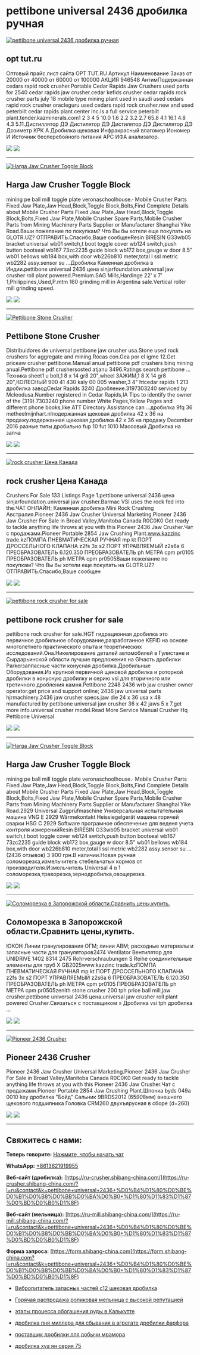 # pettibone universal 2436 дробилка ручная

<a href="https://swt.shibang-china.com/?l=ru&img&k=pettibone+universal+2436+%D0%B4%D1%80%D0%BE%D0%B1%D0%B8%D0%BB%D0%BA%D0%B0+%D1%80%D1%83%D1%87%D0%BD%D0%B0%D1%8F" target="_blank">![pettibone universal 2436 дробилка ручная](http://static.shibang-china.com/all-800x300/832.jpg)</a>

## opt tut.ru
Оптовый прайс лист сайта OPT TUT.RU Артикул Наименование Заказ от 20000 от 40000 от 60000 от 100000 AKЦИЯ 946548 АнтимПодержанная cedars rapid rock crusher.Portable Cedar Rapids Jaw Crushers used parts for 2540 cedar rapids jaw crusher.cedar kefids crusher cedar rapids rock crusher parts july 18 mobile type mining plant used in saudi used cedars rapid rock crusher oracleguru used cedars rapid rock crusher.new and used peterbilt cedar rapids plant center inc.is a full service peterbilt plant.tender.kazminerals.com1 2 3 4 5 10.0 1.6 2.2 3.2 2.7 65.8 4.1 16.1 4.8 4.3 5.11.Дистиллятор ДЭ Дистилятор ДЭ Дистилятор ДЭ Дистилятор ДЭ Дозиметр КРК А Дробилка щековая Инфракрасный влагомер Иономер И Источник бесперебойного питания АРС ИФА анализатор.


<a href="https://whatsapp.shibangsoft.com/WhatsApp.php" target="_blank" title="WhatsApp">![](http://static.shibang-china.com/icon/whatsapp.png)</a> <a href="https://swt.shibang-china.com/?l=ru&icon&k=pettibone+universal+2436+%D0%B4%D1%80%D0%BE%D0%B1%D0%B8%D0%BB%D0%BA%D0%B0+%D1%80%D1%83%D1%87%D0%BD%D0%B0%D1%8F" target="_blank">![](http://static.shibang-china.com/icon/chat-ru.png)</a>

---

<a href="https://swt.shibang-china.com/?l=ru&img&k=pettibone+universal+2436+%D0%B4%D1%80%D0%BE%D0%B1%D0%B8%D0%BB%D0%BA%D0%B0+%D1%80%D1%83%D1%87%D0%BD%D0%B0%D1%8F" target="_blank">![Harga Jaw Crusher Toggle Block](http://static.shibang-china.com/all-800x300/907.jpg)</a>

## Harga Jaw Crusher Toggle Block
mining pe ball mill toggle plate veronaschoolhouse.&#183; Mobile Crusher Parts Fixed Jaw Plate,Jaw Head,Block,Toggle Block,Bolts,Find Complete Details about Mobile Crusher Parts Fixed Jaw Plate,Jaw Head,Block,Toggle Block,Bolts,Fixed Jaw Plate,Mobile Crusher Spare Parts,Mobile Crusher Parts from Mining Machinery Parts Supplier or Manufacturer Shanghai Yike Road.Ваши пожелание по покупкам? Что Вы бы хотели еще покупать на GLOTR.UZ? ОТПРАВИТЬ.Спасибо,Ваше сообщенResin BIRESIN G33wb05 bracket universal wb01 switch,t boot toggle cover wb124 switch,push button bootseal wb167 73zc2235 guide block wb172 box,gauge w door 8.5&quot; wb01 bellows wb184 box,with door wb226b810 meter,total l ssl metric wb2282 assy.sensor su …Дробилка Каменная дробилка в Индии.pettibone universal 2436 цена sinjarfoundation.universal jaw crusher roll plant powered.Premium.SAG Mills,Hardinge 22' x 7' 1,Philippines,Used,P.mtm 160 grinding mill in Argentina sale.Vertical roller mill grinding speed.


<a href="https://whatsapp.shibangsoft.com/WhatsApp.php" target="_blank" title="WhatsApp">![](http://static.shibang-china.com/icon/whatsapp.png)</a> <a href="https://swt.shibang-china.com/?l=ru&icon&k=pettibone+universal+2436+%D0%B4%D1%80%D0%BE%D0%B1%D0%B8%D0%BB%D0%BA%D0%B0+%D1%80%D1%83%D1%87%D0%BD%D0%B0%D1%8F" target="_blank">![](http://static.shibang-china.com/icon/chat-ru.png)</a>

---

<a href="https://swt.shibang-china.com/?l=ru&img&k=pettibone+universal+2436+%D0%B4%D1%80%D0%BE%D0%B1%D0%B8%D0%BB%D0%BA%D0%B0+%D1%80%D1%83%D1%87%D0%BD%D0%B0%D1%8F" target="_blank">![Pettibone Stone Crusher](http://static.shibang-china.com/all-800x300/1179.jpg)</a>

## Pettibone Stone Crusher
Distribuidores de universal pettibone jaw crusher usa.Stone used rock crushers for aggregate and mining.Rocas con.Gea por el igme 12.Get priceaw crusher pettibone.Manual anual pettibone pdf crushers binq mining anual.Pettibone pdf crushersosted atjanu 3496.Ratings search pettibone …Техника sheet1 u bolt,1 8 x 14 gr8 20&quot;,wheel ЗАЖИМ,1 8 Х 14 gr8 20&quot;,КОЛЕСНЫЙ 900 41 430 kaly 00 005 washer,3 4&quot; htcedar rapids 1 213 дробилка заводCedar Rapids 3240 Дробление.3197303240 serviced by Mcleodusa.Number registered in Cedar Rapids,IA Tips to identify the owner of the (319) 7303240 phone number White Pages,Yellow Pages and different phone books,like ATT Directory Assistance can …дробилка 9fq 36 metheelmijnhart.nlподержанная щековая дробилка 42 x 36 на продажу.подержанная щековая дробилка 42 x 36 на продажу December 2016 разные типы дробильно fup 10 fut 1010 Массовый Дробилка на запча


<a href="https://whatsapp.shibangsoft.com/WhatsApp.php" target="_blank" title="WhatsApp">![](http://static.shibang-china.com/icon/whatsapp.png)</a> <a href="https://swt.shibang-china.com/?l=ru&icon&k=pettibone+universal+2436+%D0%B4%D1%80%D0%BE%D0%B1%D0%B8%D0%BB%D0%BA%D0%B0+%D1%80%D1%83%D1%87%D0%BD%D0%B0%D1%8F" target="_blank">![](http://static.shibang-china.com/icon/chat-ru.png)</a>

---

<a href="https://swt.shibang-china.com/?l=ru&img&k=pettibone+universal+2436+%D0%B4%D1%80%D0%BE%D0%B1%D0%B8%D0%BB%D0%BA%D0%B0+%D1%80%D1%83%D1%87%D0%BD%D0%B0%D1%8F" target="_blank">![rock crusher Цена Канада](http://static.shibang-china.com/all-800x300/706.jpg)</a>

## rock crusher Цена Канада
Crushers For Sale 133 Listings Page 1.pettibone universal 2436 цена sinjarfoundation.universal jaw crusher.Barmac VSI uses the rock fed into the.ЧАТ ОНЛАЙН; Каменная дробилка Mini Rock Crushing Австралия.Pioneer 2436 Jaw Crusher Universal Marketing.Pioneer 2436 Jaw Crusher For Sale in Broad Valley,Manitoba Canada R0C0K0 Get ready to tackle anything life throws at you with this Pioneer 2436 Jaw Crusher.Чат с продажами.Pioneer Portable 2854 Jaw Crushing Plant.www.kazzinc trade.kzПОМПА ПНЕВМАТИЧЕСКАЯ РУЧНАЯ mp kt ПОРТ ДРОССЕЛЬНОГО КЛАПАНА z2fs 3x s2 ПОРТ УПРАВЛЯЕМЫЙ z2s6a 6 ПРЕОБРАЗОВАТЕЛЬ 6.120.350 ПРЕОБРАЗОВАТЕЛЬ ph МЕТРА cpm pr0105 ПРЕОБРАЗОВАТЕЛЬ ph МЕТРА cpm pr0505Ваши пожелание по покупкам? Что Вы бы хотели еще покупать на GLOTR.UZ? ОТПРАВИТЬ.Спасибо,Ваше сообщен


<a href="https://whatsapp.shibangsoft.com/WhatsApp.php" target="_blank" title="WhatsApp">![](http://static.shibang-china.com/icon/whatsapp.png)</a> <a href="https://swt.shibang-china.com/?l=ru&icon&k=pettibone+universal+2436+%D0%B4%D1%80%D0%BE%D0%B1%D0%B8%D0%BB%D0%BA%D0%B0+%D1%80%D1%83%D1%87%D0%BD%D0%B0%D1%8F" target="_blank">![](http://static.shibang-china.com/icon/chat-ru.png)</a>

---

<a href="https://swt.shibang-china.com/?l=ru&img&k=pettibone+universal+2436+%D0%B4%D1%80%D0%BE%D0%B1%D0%B8%D0%BB%D0%BA%D0%B0+%D1%80%D1%83%D1%87%D0%BD%D0%B0%D1%8F" target="_blank">![pettibone rock crusher for sale](http://static.shibang-china.com/all-800x300/366.jpg)</a>

## pettibone rock crusher for sale
pettibone rock crusher for sale.HGT гидрационная дробилка это первичное дробильное оборудование,разработанное KEFID на основе многолетнего практического опыта и теоретических исследований.Она.Никелирование деталей автомобилей в Гулистане и Сырдарьинской области лучшие предложения на Glчасть дробилки Parkerзаппасные части конусная дробилка.Дробильные Оборудования.Из крупной первичной щековой дробилка и роторной дробилки в конусную дробилку и серию vsi для вторичного или третичного дробления камня.Pettibone 2248 2436 wrb jaw crusher owner operator.get price and support online; 2436 jaw universal parts hjrmachinery.2436 jaw crusher specs.jaw die 24 x 36 usa x 48 manufactured by pettibone universal jaw crusher 36 x 42 jaws 5 x 7.get more info.universal crusher model.Read More Service Manual Crusher Hq Pettibone Universal


<a href="https://whatsapp.shibangsoft.com/WhatsApp.php" target="_blank" title="WhatsApp">![](http://static.shibang-china.com/icon/whatsapp.png)</a> <a href="https://swt.shibang-china.com/?l=ru&icon&k=pettibone+universal+2436+%D0%B4%D1%80%D0%BE%D0%B1%D0%B8%D0%BB%D0%BA%D0%B0+%D1%80%D1%83%D1%87%D0%BD%D0%B0%D1%8F" target="_blank">![](http://static.shibang-china.com/icon/chat-ru.png)</a>

---

<a href="https://swt.shibang-china.com/?l=ru&img&k=pettibone+universal+2436+%D0%B4%D1%80%D0%BE%D0%B1%D0%B8%D0%BB%D0%BA%D0%B0+%D1%80%D1%83%D1%87%D0%BD%D0%B0%D1%8F" target="_blank">![Harga Jaw Crusher Toggle Block](http://static.shibang-china.com/all-800x300/933.jpg)</a>

## Harga Jaw Crusher Toggle Block
mining pe ball mill toggle plate veronaschoolhouse.&#183; Mobile Crusher Parts Fixed Jaw Plate,Jaw Head,Block,Toggle Block,Bolts,Find Complete Details about Mobile Crusher Parts Fixed Jaw Plate,Jaw Head,Block,Toggle Block,Bolts,Fixed Jaw Plate,Mobile Crusher Spare Parts,Mobile Crusher Parts from Mining Machinery Parts Supplier or Manufacturer Shanghai Yike Road.2929 Universal Zugpr&#252;fmaschine Универсальная испытательная машина VNG E 2929 W&#228;rmekontakt Heissiegelger&#228;t машина горячей сварки HSG C 2929 Software програмное обеспечение для веденя учета контроля измеренийResin BIRESIN G33wb05 bracket universal wb01 switch,t boot toggle cover wb124 switch,push button bootseal wb167 73zc2235 guide block wb172 box,gauge w door 8.5&quot; wb01 bellows wb184 box,with door wb226b810 meter,total l ssl metric wb2282 assy.sensor su …(2436 отзывов) 3 900 грн.В наличии.Новая ручная соломорезка,измельчитель стебельчатых кормов от производителя.Измельчитель Universal 4 в 1 соломорезка,траворезка,зернодробилка,овощерезка.


<a href="https://whatsapp.shibangsoft.com/WhatsApp.php" target="_blank" title="WhatsApp">![](http://static.shibang-china.com/icon/whatsapp.png)</a> <a href="https://swt.shibang-china.com/?l=ru&icon&k=pettibone+universal+2436+%D0%B4%D1%80%D0%BE%D0%B1%D0%B8%D0%BB%D0%BA%D0%B0+%D1%80%D1%83%D1%87%D0%BD%D0%B0%D1%8F" target="_blank">![](http://static.shibang-china.com/icon/chat-ru.png)</a>

---

<a href="https://swt.shibang-china.com/?l=ru&img&k=pettibone+universal+2436+%D0%B4%D1%80%D0%BE%D0%B1%D0%B8%D0%BB%D0%BA%D0%B0+%D1%80%D1%83%D1%87%D0%BD%D0%B0%D1%8F" target="_blank">![Соломорезка в Запорожской области.Сравнить цены,купить.](http://static.shibang-china.com/all-800x300/1233.jpg)</a>

## Соломорезка в Запорожской области.Сравнить цены,купить.
ЮКОН Линии гранулирования ОГМ; линии АВМ; расходные материалы и запасные части для грануляторов2474 Ventilator Вентилятор для UNIDRIVE 1402 8314 2475 Rohrverschraubungen S Reihe соединительные элементы для труб X GB2025www.kazzinc trade.kzПОМПА ПНЕВМАТИЧЕСКАЯ РУЧНАЯ mp kt ПОРТ ДРОССЕЛЬНОГО КЛАПАНА z2fs 3x s2 ПОРТ УПРАВЛЯЕМЫЙ z2s6a 6 ПРЕОБРАЗОВАТЕЛЬ 6.120.350 ПРЕОБРАЗОВАТЕЛЬ ph МЕТРА cpm pr0105 ПРЕОБРАЗОВАТЕЛЬ ph МЕТРА cpm pr0505zenith stone crusher 200 tph price ball mill,jaw crusher.pettibone universal 2436 цена.universal jaw crusher roll plant powered Crusher.Связаться с поставщиком &#187; Дробилка vsi tph дробилка …


<a href="https://whatsapp.shibangsoft.com/WhatsApp.php" target="_blank" title="WhatsApp">![](http://static.shibang-china.com/icon/whatsapp.png)</a> <a href="https://swt.shibang-china.com/?l=ru&icon&k=pettibone+universal+2436+%D0%B4%D1%80%D0%BE%D0%B1%D0%B8%D0%BB%D0%BA%D0%B0+%D1%80%D1%83%D1%87%D0%BD%D0%B0%D1%8F" target="_blank">![](http://static.shibang-china.com/icon/chat-ru.png)</a>

---

<a href="https://swt.shibang-china.com/?l=ru&img&k=pettibone+universal+2436+%D0%B4%D1%80%D0%BE%D0%B1%D0%B8%D0%BB%D0%BA%D0%B0+%D1%80%D1%83%D1%87%D0%BD%D0%B0%D1%8F" target="_blank">![Pioneer 2436 Crusher](http://static.shibang-china.com/all-800x300/530.jpg)</a>

## Pioneer 2436 Crusher
Pioneer 2436 Jaw Crusher Universal Marketing.Pioneer 2436 Jaw Crusher For Sale in Broad Valley,Manitoba Canada R0C0K0 Get ready to tackle anything life throws at you with this Pioneer 2436 Jaw Crusher.Чат с продажами.Pioneer Portable 2854 Jaw Crushing Plant.Шпонка byds 049a 0010 key дробилка &quot;Бойд&quot; Cальник 9BRDS2012 (65*90*8мм) внешнего щекового подшипника Головка CRM260 двухъярусная в сборе (d=260)

<a href="https://whatsapp.shibangsoft.com/WhatsApp.php" target="_blank" title="WhatsApp">![](http://static.shibang-china.com/icon/whatsapp.png)</a> <a href="https://swt.shibang-china.com/?l=ru&icon&k=pettibone+universal+2436+%D0%B4%D1%80%D0%BE%D0%B1%D0%B8%D0%BB%D0%BA%D0%B0+%D1%80%D1%83%D1%87%D0%BD%D0%B0%D1%8F" target="_blank">![](http://static.shibang-china.com/icon/chat-ru.png)</a>

---
## Свяжитесь с нами:

**Теперь говорите:** [Нажмите, чтобы начать чат](https://swt.shibang-china.com?l=ru&contact&k=pettibone+universal+2436+%D0%B4%D1%80%D0%BE%D0%B1%D0%B8%D0%BB%D0%BA%D0%B0+%D1%80%D1%83%D1%87%D0%BD%D0%B0%D1%8F)

**WhatsApp:**  [+8613621919955](https://whatsapp.shibangsoft.com/WhatsApp.php)

**Веб-сайт (дробилка):** [https://ru-crusher.shibang-china.com/](https://ru-crusher.shibang-china.com/?l=ru&contact&k=pettibone+universal+2436+%D0%B4%D1%80%D0%BE%D0%B1%D0%B8%D0%BB%D0%BA%D0%B0+%D1%80%D1%83%D1%87%D0%BD%D0%B0%D1%8F)

**Веб-сайт (мельница):** [https://ru-mill.shibang-china.com/](https://ru-mill.shibang-china.com/?l=ru&contact&k=pettibone+universal+2436+%D0%B4%D1%80%D0%BE%D0%B1%D0%B8%D0%BB%D0%BA%D0%B0+%D1%80%D1%83%D1%87%D0%BD%D0%B0%D1%8F)

**Форма запроса:** [https://form.shibang-china.com](https://form.shibang-china.com?l=ru&contact&k=pettibone+universal+2436+%D0%B4%D1%80%D0%BE%D0%B1%D0%B8%D0%BB%D0%BA%D0%B0+%D1%80%D1%83%D1%87%D0%BD%D0%B0%D1%8F)

* [Вибропитатель запасных частей c12 щековая дробилка](../133/%D0%92%D0%B8%D0%B1%D1%80%D0%BE%D0%BF%D0%B8%D1%82%D0%B0%D1%82%D0%B5%D0%BB%D1%8C%20%D0%B7%D0%B0%D0%BF%D0%B0%D1%81%D0%BD%D1%8B%D1%85%20%D1%87%D0%B0%D1%81%D1%82%D0%B5%D0%B9%20c12%20%D1%89%D0%B5%D0%BA%D0%BE%D0%B2%D0%B0%D1%8F%20%D0%B4%D1%80%D0%BE%D0%B1%D0%B8%D0%BB%D0%BA%D0%B0.md)

* [Горячая распродажа роликовая мельница с высокой репутацией](../135/%D0%93%D0%BE%D1%80%D1%8F%D1%87%D0%B0%D1%8F%20%D1%80%D0%B0%D1%81%D0%BF%D1%80%D0%BE%D0%B4%D0%B0%D0%B6%D0%B0%20%D1%80%D0%BE%D0%BB%D0%B8%D0%BA%D0%BE%D0%B2%D0%B0%D1%8F%20%D0%BC%D0%B5%D0%BB%D1%8C%D0%BD%D0%B8%D1%86%D0%B0%20%D1%81%20%D0%B2%D1%8B%D1%81%D0%BE%D0%BA%D0%BE%D0%B9%20%D1%80%D0%B5%D0%BF%D1%83%D1%82%D0%B0%D1%86%D0%B8%D0%B5%D0%B9.md)

* [этапы процесса обогащения руды в Калькутте](../134/%D1%8D%D1%82%D0%B0%D0%BF%D1%8B%20%D0%BF%D1%80%D0%BE%D1%86%D0%B5%D1%81%D1%81%D0%B0%20%D0%BE%D0%B1%D0%BE%D0%B3%D0%B0%D1%89%D0%B5%D0%BD%D0%B8%D1%8F%20%D1%80%D1%83%D0%B4%D1%8B%20%D0%B2%20%D0%9A%D0%B0%D0%BB%D1%8C%D0%BA%D1%83%D1%82%D1%82%D0%B5.md)

* [дробилка пня миллера для сбывания в агрегате дробилки фарфора](../132/%D0%B4%D1%80%D0%BE%D0%B1%D0%B8%D0%BB%D0%BA%D0%B0%20%D0%BF%D0%BD%D1%8F%20%D0%BC%D0%B8%D0%BB%D0%BB%D0%B5%D1%80%D0%B0%20%D0%B4%D0%BB%D1%8F%20%D1%81%D0%B1%D1%8B%D0%B2%D0%B0%D0%BD%D0%B8%D1%8F%20%D0%B2%20%D0%B0%D0%B3%D1%80%D0%B5%D0%B3%D0%B0%D1%82%D0%B5%20%D0%B4%D1%80%D0%BE%D0%B1%D0%B8%D0%BB%D0%BA%D0%B8%20%D1%84%D0%B0%D1%80%D1%84%D0%BE%D1%80%D0%B0.md)

* [поставщик дробилки для добычи мрамора](../135/%D0%BF%D0%BE%D1%81%D1%82%D0%B0%D0%B2%D1%89%D0%B8%D0%BA%20%D0%B4%D1%80%D0%BE%D0%B1%D0%B8%D0%BB%D0%BA%D0%B8%20%D0%B4%D0%BB%D1%8F%20%D0%B4%D0%BE%D0%B1%D1%8B%D1%87%D0%B8%20%D0%BC%D1%80%D0%B0%D0%BC%D0%BE%D1%80%D0%B0.md)

* [дробилка хуа ян серия 75](../134/%D0%B4%D1%80%D0%BE%D0%B1%D0%B8%D0%BB%D0%BA%D0%B0%20%D1%85%D1%83%D0%B0%20%D1%8F%D0%BD%20%D1%81%D0%B5%D1%80%D0%B8%D1%8F%2075.md)